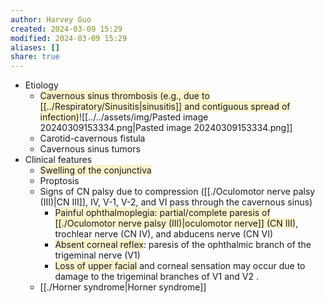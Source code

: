```yaml
---
author: Harvey Guo
created: 2024-03-09 15:29
modified: 2024-03-09 15:29
aliases: []
share: true
---
```


- Etiology
	- <span style="background:rgba(240, 200, 0, 0.2)">Cavernous sinus thrombosis (e.g., due to [[../Respiratory/Sinusitis|sinusitis]] and contiguous spread of infection)</span>![[../../assets/img/Pasted image 20240309153334.png|Pasted image 20240309153334.png]]
	- Carotid-cavernous fistula
	- Cavernous sinus tumors
- Clinical features
	- <span style="background:rgba(240, 200, 0, 0.2)">Swelling of the conjunctiva</span>
	- Proptosis
	- Signs of CN palsy due to compression ([[./Oculomotor nerve palsy (III)|CN III]], IV, V-1, V-2, and VI pass through the cavernous sinus)
		- <span style="background:rgba(240, 200, 0, 0.2)">Painful ophthalmoplegia: partial/complete paresis of [[./Oculomotor nerve palsy (III)|oculomotor nerve]] (CN III)</span>, trochlear nerve (CN IV), and abducens nerve (CN VI)
		- <span style="background:rgba(240, 200, 0, 0.2)">Absent corneal reflex</span>: paresis of the ophthalmic branch of the trigeminal nerve (V1)
		- <span style="background:rgba(240, 200, 0, 0.2)">Loss of upper facial</span> and corneal sensation may occur due to damage to the trigeminal branches of V1 and V2 .
	- [[./Horner syndrome|Horner syndrome]]
